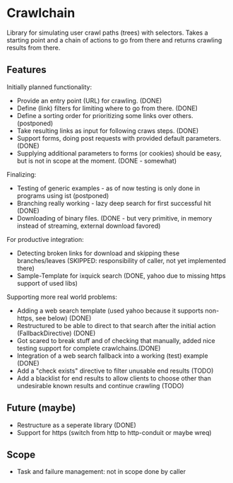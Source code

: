 Crawlchain
==========

Library for simulating user crawl paths (trees) with selectors. Takes a starting point and a chain of actions to go from there and returns crawling results from there.

Features
--------

Initially planned functionality:

- Provide an entry point (URL) for crawling. (DONE)
- Define (link) filters for limiting where to go from there. (DONE)
- Define a sorting order for prioritizing some links over others. (postponed)
- Take resulting links as input for following craws steps. (DONE)
- Support forms, doing post requests with provided default parameters. (DONE)
- Supplying additional parameters to forms (or cookies) should be easy,
  but is not in scope at the moment. (DONE - somewhat)

Finalizing:
- Testing of generic examples - as of now testing is only done in programs using ist (postponed)
- Branching really working - lazy deep search for first successful hit (DONE)
- Downloading of binary files. (DONE - but very primitive, in memory instead of streaming, external download favored)

For productive integration:
- Detecting broken links for download and skipping these branches/leaves (SKIPPED: responsibility of caller, not yet implemented there)
- Sample-Template for ixquick search (DONE, yahoo due to missing https support of used libs)

Supporting more real world problems:
- Adding a web search template (used yahoo because it supports non-https, see below) (DONE)
- Restructured to be able to direct to that search after the initial action (FallbackDirective) (DONE)
- Got scared to break stuff and of checking that manually, added nice testing support for complete crawlchains.(DONE)
- Integration of a web search fallback into a working (test) example (DONE)
- Add a "check exists" directive to filter unusable end results (TODO)
- Add a blacklist for end results to allow clients to choose other than undesirable known results and continue crawling (TODO)

Future (maybe)
--------------
- Restructure as a seperate library (DONE)
- Support for https (switch from http to http-conduit or maybe wreq)

Scope
-----
- Task and failure management: not in scope done by caller
